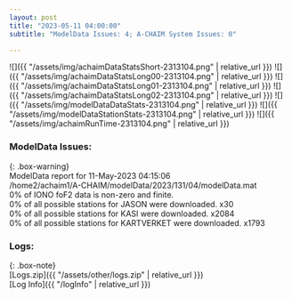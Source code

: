 ```yaml
---
layout: post
title: "2023-05-11 04:00:00"
subtitle: "ModelData Issues: 4; A-CHAIM System Issues: 0"

---
```


![]({{ "/assets/img/achaimDataStatsShort-2313104.png" | relative_url }})
![]({{ "/assets/img/achaimDataStatsLong00-2313104.png" | relative_url }})
![]({{ "/assets/img/achaimDataStatsLong01-2313104.png" | relative_url }})
![]({{ "/assets/img/achaimDataStatsLong02-2313104.png" | relative_url }})
![]({{ "/assets/img/modelDataDataStats-2313104.png" | relative_url }})
![]({{ "/assets/img/modelDataStationStats-2313104.png" | relative_url }})
![]({{ "/assets/img/achaimRunTime-2313104.png" | relative_url }})


### ModelData Issues:  
  
{: .box-warning}  
 ModelData report for 11-May-2023 04:15:06   
 /home2/achaim1/A-CHAIM/modelData/2023/131/04/modelData.mat   
 0% of IONO foF2 data is non-zero and finite.   
 0% of all possible stations for JASON were downloaded. x30   
 0% of all possible stations for KASI were downloaded. x2084   
 0% of all possible stations for KARTVERKET were downloaded. x1793   
  


### Logs:  
  
{: .box-note}  
[Logs.zip]({{ "/assets/other/logs.zip" | relative_url }})  
[Log Info]({{ "/logInfo" | relative_url }})  
